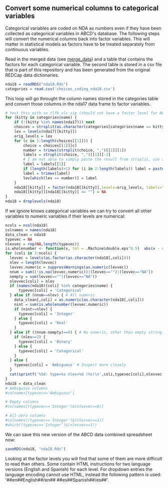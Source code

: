 ## Convert some numerical columns to categorical variables

Categorical variables are coded on NDA as numbers even if they have been collected as categorical variables in ABCD's database. The following steps will convert the numerical columns back into factor variables. This will matter in statistical models as factors have to be treated separately from continuous variables.

Read in the merged data (see [merge_data](notebooks/general/merge_data.md)) and a table that contains the factors for each categorical variable. The second table is stored in a csv file that is part of this repository and has been generated from the original REDCap data dictionaries.

```r
nda18 = readRDS("nda18.Rds")
categories = read.csv('choices_coding_nda18.csv')
```

This loop will go throught the column names stored in the categories table and convert those columns in the nda17 data frame to factor variables.

```r
# test this with su_tlfb_alc_sip (should not have a factor level for NA)
for (kitty in categories$name) {
    if (!(kitty %in% names(nda17))) next
    choices = strsplit(as.character(categories[categories$name == kitty,]$choices), "|",fixed=TRUE)
    lev = levels(nda17[[kitty]])
    orig_levels = lev
    for (c in 1:length(choices[[1]])) {
        choice = choices[[1]][c]
        number = trimws(strsplit(choice, ",")[[1]][1])
        labels = strsplit(choice, ",")[[1]][-1]
        # I am not able to simply paste the result from strsplit, use a loop instead
        label = labels[[1]]
        if (length(labels)>1) for (i in 2:length(labels)) label = paste(label, labels[[i]], sep=",")
        label = trimws(label)
        lev[which(lev == number)] = label
    }
    nda18[[kitty]] = factor(nda18[[kitty]],levels=orig_levels, labels=lev)
    nda18[[kitty]][nda18[[kitty]] == ""] = NA
}
nda18 = droplevels(nda18)
```


If we ignore knows categorical variables we can try to convert all other variables to numeric variables if their levels are numerical:

```r
ncols = ncol(nda18)
colnames = names(nda18)
data_clean = nda18
typevec = NA
nlevvec = rep(NA,length(typevec))
is.wholenumber <- function(x, tol = .Machine$double.eps^0.5)  abs(x - round(x)) < tol | is.na(x)
for (coli in 3:ncols) {
  levvec = levels(as.factor(as.character(nda18[,coli])))
  nlev = length(levvec)
  levvec.numeric = suppressWarnings(as.numeric(levvec))
  nnum = sum((!is.na(levvec.numeric))|(levvec=="")|(levvec=="NA")) 
  nempty = sum(levvec==""|(levvec=="NA"))
  nlevvec[coli] = nlev
  if (names(nda18)[coli] %in% categories$name) {
      typevec[coli] = 'Categorical'
  } else if (nnum==nlev) { # All numeric
    data_clean[,coli] = as.numeric(as.character(nda18[,coli]))
    nint = sum(is.wholenumber(levvec.numeric))
    if (nint==nlev) {
      typevec[coli] = 'Integer'
    } else {
      typevec[coli] = 'Real'
    }
  } else if ((nnum-nempty)==0) { # No numeric, other than empty string
    if (nlev==2) {
      typevec[coli] = 'Binary'
    } else {
      typevec[coli] = 'Categorical'
    }
  } else {
    typevec[coli] = 'Ambiguous' # Inspect more closely
  }
  cat(sprintf('%5d: type=%s nlev=%d (%s)\n',coli,typevec[coli],nlevvec[coli],colnames[coli]))
}
nda18 = data_clean
# Ambiguius columns
#colnames[typevec=='Ambiguous']

# Empty columns
#colnames[(typevec=='Integer')&(nlevvec==0)]

# All-zero columns
#colnames[(typevec=='Integer')&(nlevvec==1)]
#which((typevec=='Integer')&(nlevvec==1))
```

We can save this new version of the ABCD data combined spreadsheet now:
```r
saveRDS(nda18, "nda18.Rds")
```

Looking at the factor levels you will find that some of them are more difficult to read than others. Some contain HTML instructions for two language versions (English and Spanish) for each level. For dropdown entries the language encoding cannot use HTML, instead the following pattern is used: '##en##English##/en## ##es##Spanish##/es##'.
